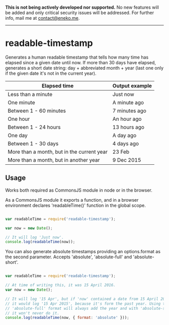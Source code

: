 **This is not being actively developed nor supported.** No new features will be added and only critical security issues will be addressed. For further info, mail me at contact@eneko.me.

---

readable-timestamp
==================

Generates a human readable timestamp that tells how many time has elapsed since
a given date until now. If more than 30 days have elapsed, generates a short date
string: day + abbreviated month + year (last one only if the given date it's not
in the current year).

Elapsed time | Output example
------------ | --------------
Less than a minute | Just now
One minute | A minute ago
Between 1 - 60 minutes | 7 minutes ago
One hour | An hour ago
Between 1 - 24 hours | 13 hours ago
One day | A day ago
Between 1 - 30 days | 4 days ago
More than a month, but in the current year | 23 Feb
More than a month, but in another year | 9 Dec 2015


Usage
-----

Works both required as CommonsJS module in node or in the browser.

As a CommonsJS module it exports a function, and in a browser environment
declares 'readableTime()' function in the global scope.

```javascript

var readableTime = require('readable-timestamp');

var now = new Date();

// It will log 'Just now'.
console.log(readableTime(now));

```

You can also generate absolute timestamps providing an options.format as the
second parameter. Accepts 'absolute', 'absolute-full' and 'absolute-short'.

```javascript

var readableTime = require('readable-timestamp');

// At time of writing this, it was 15 April 2016.
var now = new Date();

// It will log '15 Apr', but if 'now' contained a date from 15 April 2015,
// it would log '15 Apr 2015', because it's form the past year. Using the
// 'absolute-full' format will always add the year and with 'absolute-short'
// it won't never do it.
console.log(readableTime(now, { format: 'absolute' }));

```
